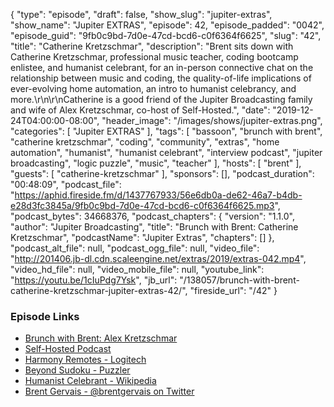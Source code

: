 {
  "type": "episode",
  "draft": false,
  "show_slug": "jupiter-extras",
  "show_name": "Jupiter EXTRAS",
  "episode": 42,
  "episode_padded": "0042",
  "episode_guid": "9fb0c9bd-7d0e-47cd-bcd6-c0f6364f6625",
  "slug": "42",
  "title": "Catherine Kretzschmar",
  "description": "Brent sits down with Catherine Kretzschmar, professional music teacher, coding bootcamp enlistee, and humanist celebrant, for an in-person connective chat on the relationship between music and coding, the quality-of-life implications of ever-evolving home automation, an intro to humanist celebrancy, and more.\r\n\r\nCatherine is a good friend of the Jupiter Broadcasting family and wife of Alex Kretzschmar, co-host of Self-Hosted.",
  "date": "2019-12-24T04:00:00-08:00",
  "header_image": "/images/shows/jupiter-extras.png",
  "categories": [
    "Jupiter EXTRAS"
  ],
  "tags": [
    "bassoon",
    "brunch with brent",
    "catherine kretzschmar",
    "coding",
    "community",
    "extras",
    "home automation",
    "humanist",
    "humanist celebrant",
    "interview podcast",
    "jupiter broadcasting",
    "logic puzzle",
    "music",
    "teacher"
  ],
  "hosts": [
    "brent"
  ],
  "guests": [
    "catherine-kretzschmar"
  ],
  "sponsors": [],
  "podcast_duration": "00:48:09",
  "podcast_file": "https://aphid.fireside.fm/d/1437767933/56e6db0a-de62-46a7-b4db-e28d3fc3845a/9fb0c9bd-7d0e-47cd-bcd6-c0f6364f6625.mp3",
  "podcast_bytes": 34668376,
  "podcast_chapters": {
    "version": "1.1.0",
    "author": "Jupiter Broadcasting",
    "title": "Brunch with Brent: Catherine Kretzschmar",
    "podcastName": "Jupiter Extras",
    "chapters": []
  },
  "podcast_alt_file": null,
  "podcast_ogg_file": null,
  "video_file": "http://201406.jb-dl.cdn.scaleengine.net/extras/2019/extras-042.mp4",
  "video_hd_file": null,
  "video_mobile_file": null,
  "youtube_link": "https://youtu.be/1cIuPdg7Ysk",
  "jb_url": "/138057/brunch-with-brent-catherine-kretzschmar-jupiter-extras-42/",
  "fireside_url": "/42"
}


### Episode Links

  * [Brunch with Brent: Alex Kretzschmar](https://extras.show/7 "Brunch with Brent: Alex Kretzschmar")
  * [Self-Hosted Podcast](https://selfhosted.show/ "Self-Hosted Podcast")
  * [Harmony Remotes - Logitech](https://www.logitech.com/en-us/harmony-universal-remotes "Harmony Remotes - Logitech")
  * [Beyond Sudoku - Puzzler](https://www.puzzler.com/magazines/logic/beyond-sudoku "Beyond Sudoku - Puzzler")
  * [Humanist Celebrant - Wikipedia](https://en.wikipedia.org/wiki/Humanist_celebrant "Humanist Celebrant - Wikipedia")
  * [Brent Gervais - @brentgervais on Twitter](https://twitter.com/brentgervais "Brent Gervais - @brentgervais on Twitter")


